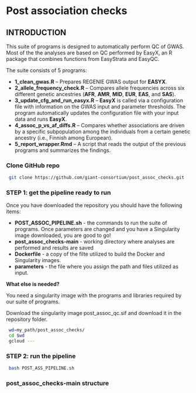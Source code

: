 ---
---
# Post association checks

## INTRODUCTION

This suite of programs is designed to automatically perform QC of GWAS. Most of the the analyses are based on QC performed by EasyX, an R package that combines functions from EasyStrata and EasyQC.

The suite consists of 5 programs:

- **1_clean_gwas.R** – Prepares REGENIE GWAS output for **EASYX**.  
- **2_allele_frequency_check.R** – Compares allele frequencies across six different genetic ancestries (**AFR**, **AMR**, **MID**, **EUR**, **EAS**, and **SAS**).  
- **3_update_cfg_and_run_easyx.R** – **EasyX** is called via a configuration file with information on the GWAS input and parameter thresholds. The program automatically updates the configuration file with your input data and runs **EasyX**.  
- **4_assoc_p_vs_af_diffs.R** – Compares whether associations are driven by a specific subpopulation among the individuals from a certain genetic ancestry (i.e., Finnish among European).  
- **5_report_wrapper.Rmd** – A script that reads the output of the previous programs and summarizes the findings.

### Clone GitHub repo

```bash
 git clone https://github.com/giant-consortium/post_assoc_checks.git
```

### STEP 1: get the pipeline ready to run

Once you have downloaded the repository you should have the following items:

- **POST_ASSOC_PIPELINE.sh** - the commands to run the suite of programs. Once parameters are changed and you have a Singularity image downloaded, you are good to go!
- **post_assoc_checks-main** - working directory where analyses are performed and results are saved
- **Dockerfile** - a copy of the filte utilized to build the Docker and Singularity images.
- **parameters** - the file where you assign the path and files utilized as input.

**What else is needed?**

You need a singularity image with the programs and libraries required by our suite of programs.

Download the singularity image post_assoc_qc.sif and download it in the repository folder.

```bash
 wd=my_path/post_assoc_checks/
 cd $wd
 gcloud ---
```

### STEP 2: run the pipeline

```bash
 bash POST_ASS_PIPELINE.sh
```

### post_assoc_checks-main structure
